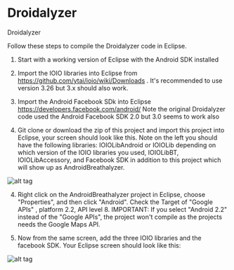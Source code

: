 Droidalyzer
===========

Droidalyzer

Follow these steps to compile the Droidalyzer code in Eclipse. 

1. Start with a working version of Eclipse with the Android SDK installed

2. Import the IOIO libraries into Eclipse from https://github.com/ytai/ioio/wiki/Downloads . It's recommended to use version 3.26 but 3.x should also work.

3. Import the Android Facebook SDk into Eclipse https://developers.facebook.com/android/ 
Note the original Droidalyzer code used the Android Facebook SDK 2.0 but 3.0 seems to work also

4. Git clone or download the zip of this project and import this project into Eclipse, your screen should look like this. 
Note on the left you should have the following libraries: IOIOLibAndroid or IOIOLib depending on which version of the IOIO libraries you used, IOIOLibBT, IOIOLibAccessory, and Facebook SDK 
in addition to this project which will show up as AndroidBreathalyzer.

![alt tag](http://droidalyzer.com/files/droidalyzer-overall-eclipse.jpg)


4. Right click on the AndroidBreathalyzer project in Eclipse, choose "Properties", and then click "Android". 
Check the Target of "Google APIs" , platform 2.2, API level 8. IMPORTANT: If you select "Android 2.2" 
instead of the "Google APIs", the project won't compile as the projects needs the Google Maps API. 

5. Now from the same screen, add the three IOIO libraries and the facebook SDK. Your Eclipse screen should look like this:

![alt tag](http://droidalyzer.com/files/droidalyzer-eclipse-properaties.jpg)
